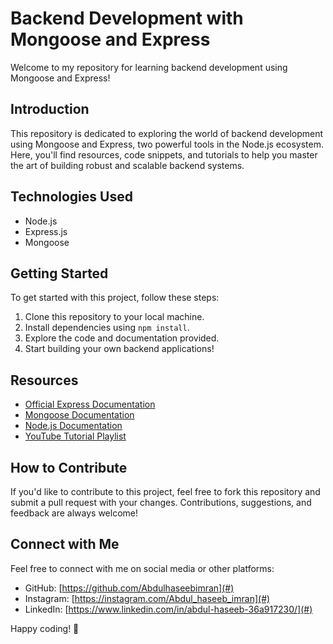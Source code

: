 # Backend Development with Mongoose and Express

Welcome to my repository for learning backend development using Mongoose and Express!

## Introduction
This repository is dedicated to exploring the world of backend development using Mongoose and Express, two powerful tools in the Node.js ecosystem. Here, you'll find resources, code snippets, and tutorials to help you master the art of building robust and scalable backend systems.

## Technologies Used
- Node.js
- Express.js
- Mongoose

## Getting Started
To get started with this project, follow these steps:

1. Clone this repository to your local machine.
2. Install dependencies using `npm install`.
3. Explore the code and documentation provided.
4. Start building your own backend applications!

## Resources
- [Official Express Documentation](https://expressjs.com/)
- [Mongoose Documentation](https://mongoosejs.com/docs/)
- [Node.js Documentation](https://nodejs.org/en/docs/)
- [YouTube Tutorial Playlist](https://www.youtube.com/playlist?list=PLu71SKxNbfoBGh_8p_NS-ZAh6v7HhYqHW)

## How to Contribute
If you'd like to contribute to this project, feel free to fork this repository and submit a pull request with your changes. Contributions, suggestions, and feedback are always welcome!

## Connect with Me

Feel free to connect with me on social media or other platforms:

- GitHub: [https://github.com/Abdulhaseebimran](#)
- Instagram: [https://instagram.com/Abdul_haseeb_imran](#)
- LinkedIn: [https://www.linkedin.com/in/abdul-haseeb-36a917230/](#)

Happy coding! 🚀
